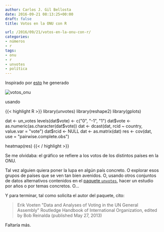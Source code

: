```yaml
---
author: Carlos J. Gil Bellosta
date: 2016-09-21 08:13:25+00:00
draft: false
title: Votos en la ONU con R

url: /2016/09/21/votos-en-la-onu-con-r/
categories:
- números
- r
tags:
- onu
- r
- unvotes
- política
---
```


Inspirado por [esto](http://enelmargen.org/datascience/un-voting-patterns/) he generado

![votos_onu](/wp-uploads/2016/09/votos_onu.png#center)

usando

{{< highlight R >}}
library(unvotes)
library(reshape2)
library(gplots)

dat <- un_votes
levels(dat$vote) <- c("0", "-1", "1")
dat$vote <- as.numeric(as.character(dat$vote))
dat <- dcast(dat, rcid ~ country, value.var = "vote")
dat$rcid <- NULL
dat <- as.matrix(dat)
res <- cov(dat, use = "pairwise.complete.obs")

heatmap(res)
{{< / highlight >}}

Se me olvidaba: el gráfico se refiere a los votos de los distintos países en la ONU.

Tal vez alguien quiera poner la lupa en algún país concreto. O explorar esos grupos de países que se ven tan bien avenidos. O, usando otros conjuntos de datos alternativos contenidos en el [paquete `unvotes`](https://github.com/dgrtwo/unvotes), hacer un estudio por años o por temas concretos. O...

Y para terminar, tal como solicita el autor del paquete, cito:

> Erik Voeten "Data and Analyses of Voting in the UN General Assembly" Routledge Handbook of International Organization, edited by Bob Reinalda (published May 27, 2013)

Faltaría más.